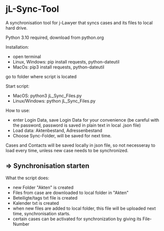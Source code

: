 # jL-Sync-Tool
A synchronisation tool for j-Lawyer that syncs cases and its files to local hard drive.

Python 3.10 required, download from python.org

Installation:
- open terminal
- Linux, Windows: pip install requests, python-dateutil
- MacOs: pip3 install requests, python-dateutil

go to folder where script is located

Start script:
- MacOS: python3 jL_Sync_Files.py
- Linux/Windows: python jL_Sync_Files.py

How to use: 
- enter Login Data, save Login Data for your convenience
(be careful with the password, password is saved in plain text in local .json file)
- Load data: Aktenbestand, Adressenbestand
- Choose Sync-Folder, will be saved for next time.

Cases and Contacts  will be saved locally in json file, so not necesseray to load every time, unless new case 
needs to be synchronized. 

=> Synchronisation starten
-----------------------------

What the script does:
- new Folder "Akten" is created
- Files from case are downloaded to local folder in "Akten"
- Beteiligte/tags txt file is created
- Kalender txt is created   
- when new files are added to local folder, this file will be uploaded next time, synchronisation starts.
- certain cases can be activated for synchronization by giving its File-Number
